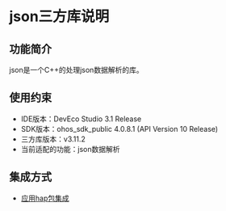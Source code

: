 # json三方库说明
## 功能简介
json是一个C++的处理json数据解析的库。
## 使用约束
- IDE版本：DevEco Studio 3.1 Release
- SDK版本：ohos_sdk_public 4.0.8.1 (API Version 10 Release)
- 三方库版本：v3.11.2
- 当前适配的功能：json数据解析

## 集成方式
+ [应用hap包集成](docs/hap_integrate.md)
